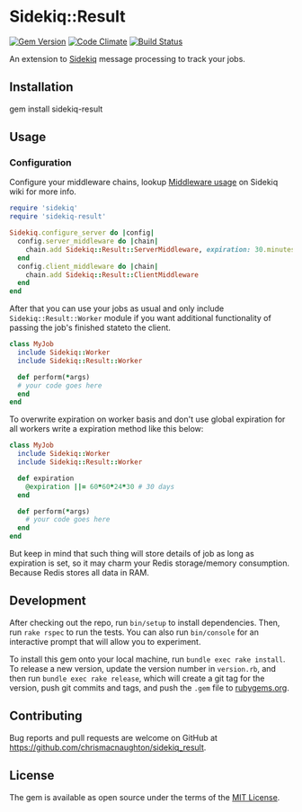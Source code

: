 # Sidekiq::Result
[![Gem Version](https://badge.fury.io/rb/sidekiq_result.png)](http://badge.fury.io/rb/sidekiq_result)
[![Code Climate](https://codeclimate.com/github/chrismacnaughton/sidekiq_result.png)](https://codeclimate.com/github/chrismacnaughton/sidekiq_result)
[![Build Status](https://secure.travis-ci.org/ChrisMacNaughton/sidekiq_result.png)](http://travis-ci.org/ChrisMacNaughton/sidekiq_result)

An extension to [Sidekiq](http://github.com/mperham/sidekiq) message processing to track your jobs.

## Installation

gem install sidekiq-result

## Usage

### Configuration

Configure your middleware chains, lookup [Middleware usage](https://github.com/mperham/sidekiq/wiki/Middleware)
on Sidekiq wiki for more info.

``` ruby
require 'sidekiq'
require 'sidekiq-result'

Sidekiq.configure_server do |config|
  config.server_middleware do |chain|
    chain.add Sidekiq::Result::ServerMiddleware, expiration: 30.minutes # default
  end
  config.client_middleware do |chain|
    chain.add Sidekiq::Result::ClientMiddleware
  end
end
```

After that you can use your jobs as usual and only include `Sidekiq::Result::Worker` module if you want additional functionality of passing the job's finished stateto the client.

``` ruby
class MyJob
  include Sidekiq::Worker
  include Sidekiq::Result::Worker

  def perform(*args)
  # your code goes here
  end
end
```

To overwrite expiration on worker basis and don't use global expiration for all workers write a expiration method like this below:

``` ruby
class MyJob
  include Sidekiq::Worker
  include Sidekiq::Result::Worker

  def expiration
    @expiration ||= 60*60*24*30 # 30 days
  end

  def perform(*args)
    # your code goes here
  end
end
```

But keep in mind that such thing will store details of job as long as expiration is set, so it may charm your Redis storage/memory consumption. Because Redis stores all data in RAM.


## Development

After checking out the repo, run `bin/setup` to install dependencies. Then, run `rake rspec` to run the tests. You can also run `bin/console` for an interactive prompt that will allow you to experiment.

To install this gem onto your local machine, run `bundle exec rake install`. To release a new version, update the version number in `version.rb`, and then run `bundle exec rake release`, which will create a git tag for the version, push git commits and tags, and push the `.gem` file to [rubygems.org](https://rubygems.org).

## Contributing

Bug reports and pull requests are welcome on GitHub at https://github.com/chrismacnaughton/sidekiq_result.


## License

The gem is available as open source under the terms of the [MIT License](http://opensource.org/licenses/MIT).

